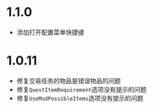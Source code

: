 # 1.1.0

- 添加打开配置菜单快捷键

# 1.0.11

- 修复交易任务的物品是错误物品的问题
- 修复`QuestItemRequirement`选项没有提示的问题
- 修复`UseModPossibleItems`选项没有提示的问题